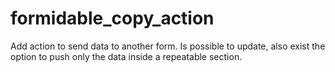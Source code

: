 # formidable_copy_action
Add action to send data to another form. Is possible to update, also exist the option to push only the data inside a repeatable section. 
